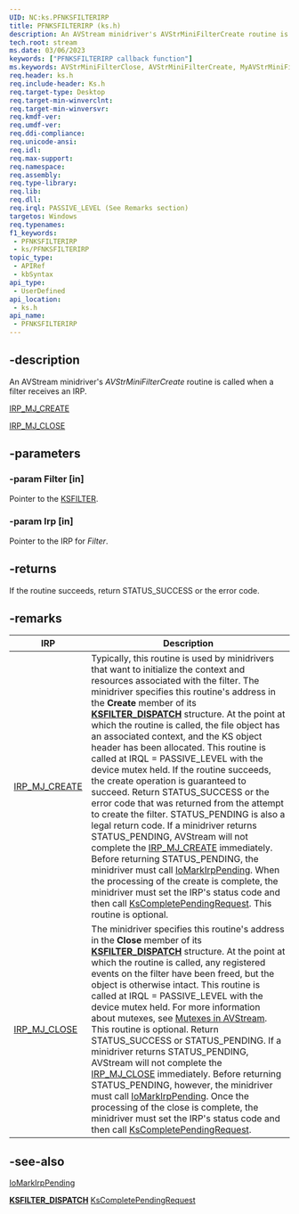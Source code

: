 ```yaml
---
UID: NC:ks.PFNKSFILTERIRP
title: PFNKSFILTERIRP (ks.h)
description: An AVStream minidriver's AVStrMiniFilterCreate routine is called when a filter receives an IRP.
tech.root: stream
ms.date: 03/06/2023
keywords: ["PFNKSFILTERIRP callback function"]
ms.keywords: AVStrMiniFilterClose, AVStrMiniFilterCreate, MyAVStrMiniFilterIRPHandler, MyAVStrMiniFilterIRPHandler routine [Streaming Media Devices], PFNKSFILTERIRP, avstclbk_76b73509-587e-47bd-9de7-92eac4237706.xml, ks/MyAVStrMiniFilterIRPHandler, stream.avstrminifiltercreate
req.header: ks.h
req.include-header: Ks.h
req.target-type: Desktop
req.target-min-winverclnt:
req.target-min-winversvr: 
req.kmdf-ver: 
req.umdf-ver: 
req.ddi-compliance: 
req.unicode-ansi: 
req.idl: 
req.max-support: 
req.namespace: 
req.assembly: 
req.type-library: 
req.lib: 
req.dll: 
req.irql: PASSIVE_LEVEL (See Remarks section)
targetos: Windows
req.typenames: 
f1_keywords:
 - PFNKSFILTERIRP
 - ks/PFNKSFILTERIRP
topic_type:
 - APIRef
 - kbSyntax
api_type:
 - UserDefined
api_location:
 - ks.h
api_name:
 - PFNKSFILTERIRP
---
```


## -description

An AVStream minidriver's *AVStrMiniFilterCreate* routine is called when a filter receives an IRP.

[IRP_MJ_CREATE](/windows-hardware/drivers/ifs/irp-mj-create)

[IRP_MJ_CLOSE](/windows-hardware/drivers/kernel/irp-mj-close)

## -parameters

### -param Filter [in]

Pointer to the [KSFILTER](./ns-ks-_ksfilter.md).

### -param Irp [in]

Pointer to the IRP for *Filter*.

## -returns

If the routine succeeds, return STATUS_SUCCESS or the error code.

## -remarks

| IRP | Description |
|---|---|
| [IRP_MJ_CREATE](/windows-hardware/drivers/ifs/irp-mj-create) | Typically, this routine is used by minidrivers that want to initialize the context and resources associated with the filter. The minidriver specifies this routine's address in the **Create** member of its [**KSFILTER_DISPATCH**](./ns-ks-_ksfilter_dispatch.md) structure. At the point at which the routine is called, the file object has an associated context, and the KS object header has been allocated. This routine is called at IRQL = PASSIVE_LEVEL with the device mutex held. If the routine succeeds, the create operation is guaranteed to succeed. Return STATUS_SUCCESS or the error code that was returned from the attempt to create the filter. STATUS_PENDING is also a legal return code. If a minidriver returns STATUS_PENDING, AVStream will not complete the [IRP_MJ_CREATE](/windows-hardware/drivers/ifs/irp-mj-create) immediately. Before returning STATUS_PENDING, the minidriver must call [IoMarkIrpPending](../wdm/nf-wdm-iomarkirppending.md). When the processing of the create is complete, the minidriver must set the IRP's status code and then call [KsCompletePendingRequest](./nf-ks-kscompletependingrequest.md). This routine is optional. |
| [IRP_MJ_CLOSE](/windows-hardware/drivers/kernel/irp-mj-close) | The minidriver specifies this routine's address in the **Close** member of its [**KSFILTER_DISPATCH**](./ns-ks-_ksfilter_dispatch.md) structure. At the point at which the routine is called, any registered events on the filter have been freed, but the object is otherwise intact. This routine is called at IRQL = PASSIVE_LEVEL with the device mutex held. For more information about mutexes, see [Mutexes in AVStream](/windows-hardware/drivers/stream/mutexes-in-avstream). This routine is optional. Return STATUS_SUCCESS or STATUS_PENDING. If a minidriver returns STATUS_PENDING, AVStream will not complete the [IRP_MJ_CLOSE](/windows-hardware/drivers/kernel/irp-mj-close) immediately. Before returning STATUS_PENDING, however, the minidriver must call [IoMarkIrpPending](../wdm/nf-wdm-iomarkirppending.md). Once the processing of the close is complete, the minidriver must set the IRP's status code and then call [KsCompletePendingRequest](./nf-ks-kscompletependingrequest.md). |

## -see-also

[IoMarkIrpPending](../wdm/nf-wdm-iomarkirppending.md)

**[KSFILTER_DISPATCH](./ns-ks-_ksfilter_dispatch.md)**
[KsCompletePendingRequest](./nf-ks-kscompletependingrequest.md)